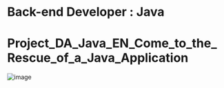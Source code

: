 # Back-end Developer : Java

# Project_DA_Java_EN_Come_to_the_Rescue_of_a_Java_Application

![image](https://github.com/strashi/Project_DA_Java_EN_Come_to_the_Rescue_of_a_Java_Application/assets/94161747/29f91f6e-125b-4b06-9f85-22469f346fed)
